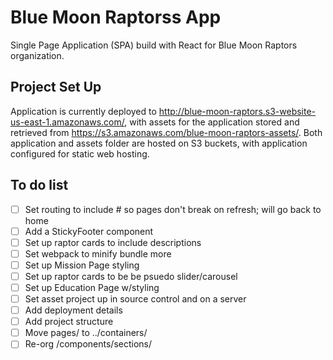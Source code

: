 # Blue Moon Raptorss App #
Single Page Application (SPA) build with React for Blue Moon Raptors organization.

## Project Set Up ##
Application is currently deployed to http://blue-moon-raptors.s3-website-us-east-1.amazonaws.com/, with assets for the application stored and retrieved from https://s3.amazonaws.com/blue-moon-raptors-assets/. Both application and assets folder are hosted on S3 buckets, with application configured for static web hosting.

## To do list ##
- [ ] Set routing to include # so pages don't break on refresh; will go back to home
- [ ] Add a StickyFooter component
- [ ] Set up raptor cards to include descriptions
- [ ] Set webpack to minify bundle more
- [ ] Set up Mission Page styling
- [ ] Set up raptor cards to be be psuedo slider/carousel
- [ ] Set up Education Page w/styling
- [ ] Set asset project up in source control and on a server
- [ ] Add deployment details
- [ ] Add project structure
- [ ] Move pages/ to ../containers/
- [ ] Re-org /components/sections/
